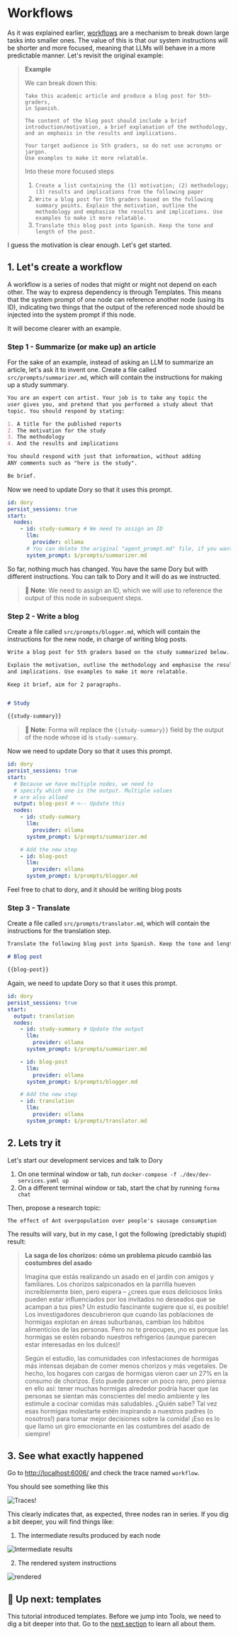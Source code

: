 # Workflows

As it was explained earlier, [workflows](../documentation/building-blocks.md#3-workflows) are a mechanism to break down large tasks into smaller ones. The value of this is that our system instructions will be shorter and more focused, meaning that LLMs will behave in a more predictable manner. Let's revisit the original example: 

> **Example**
> 
> We can break down this: 
> 
> ```
> Take this academic article and produce a blog post for 5th-graders, 
> in Spanish. 
>
> The content of the blog post should include a brief 
> introduction/motivation, a brief explanation of the methodology,
> and an emphasis in the results and implications.
>  
> Your target audience is 5th graders, so do not use acronyms or jargon.
> Use examples to make it more relatable.
> ```
> 
> Into these more focused steps
> 
> 1. `Create a list containing the (1) motivation; (2) methodology; (3) results and implications from the following paper` 
> 2. `Write a blog post for 5th graders based on the following summary points. Explain the motivation, outline the methodology and emphasise the results and implications. Use examples to make it more relatable.` 
> 3. `Translate this blog post into Spanish. Keep the tone and length of the post.`

I guess the motivation is clear enough. Let's get started.

## 1. Let's create a workflow

A workflow is a series of nodes that might or might not depend on each other. The way to express dependency is through Templates. This means that the system prompt of one node can reference another node (using its ID), indicating two things that the output of the referenced node should be injected into the system prompt if this node.

It will become clearer with an example.

### Step 1 - Summarize (or make up) an article

For the sake of an example, instead of asking an LLM to summarize an article, let's ask it to invent one. Create a file called `src/prompts/summarizer.md`, which will contain the instructions for making up a study summary.

```md
You are an expert con artist. Your job is to take any topic the 
user gives you, and pretend that you performed a study about that 
topic. You should respond by stating:

1. A title for the published reports
2. The motivation for the study
3. The methodology
4. And the results and implications

You should respond with just that information, without adding 
ANY comments such as "here is the study".

Be brief.
```

Now we need to update Dory so that it uses this prompt.

```yaml
id: dory
persist_sessions: true 
start:
  nodes:
    - id: study-summary # We need to assign an ID
      llm:
        provider: ollama
      # You can delete the original "agent_prompt.md" file, if you want
      system_prompt: $/prompts/summarizer.md 
```

So far, nothing much has changed. You have the same Dory but with different instructions. You can talk to Dory and it will do as we instructed.

> **📌 Note**: We need to assign an ID, which we will use to reference the output of this node in subsequent steps.

### Step 2 - Write a blog

Create a file called `src/prompts/blogger.md`, which will contain the instructions for the new node, in charge of writing blog posts.

```md
Write a blog post for 5th graders based on the study summarized below.

Explain the motivation, outline the methodology and emphasise the results 
and implications. Use examples to make it more relatable.

Keep it brief, aim for 2 paragraphs.


# Study

{{study-summary}}

```

> **📌 Note**: Forma will replace the `{{study-summary}}` field by the output of the node whose id is `study-summary`.

Now we need to update Dory so that it uses this prompt.

```yaml
id: dory
persist_sessions: true 
start:
  # Because we have multiple nodes, we need to 
  # specify which one is the output. Multiple values
  # are also alloed
  output: blog-post # <-- Update this 
  nodes:
    - id: study-summary
      llm:
        provider: ollama
      system_prompt: $/prompts/summarizer.md

    # Add the new step
    - id: blog-post
      llm:
        provider: ollama
      system_prompt: $/prompts/blogger.md

```

Feel free to chat to dory, and it should be writing blog posts

### Step 3 - Translate

Create a file called `src/prompts/translator.md`, which will contain the instructions for the translation step.

```md
Translate the following blog post into Spanish. Keep the tone and length of the post.

# Blog post

{{blog-post}}
```

Again, we need to update Dory so that it uses this prompt.

```yaml
id: dory
persist_sessions: true 
start:  
  output: translation
  nodes:
    - id: study-summary # Update the output
      llm:
        provider: ollama
      system_prompt: $/prompts/summarizer.md

    - id: blog-post
      llm:
        provider: ollama
      system_prompt: $/prompts/blogger.md

    # Add the new step
    - id: translation
      llm:
        provider: ollama
      system_prompt: $/prompts/translator.md
```


## 2. Lets try it

Let's start our development services and talk to Dory

1. On one terminal window or tab, run `docker-compose -f ./dev/dev-services.yaml up`
2. On a different terminal window or tab, start the chat by running `forma chat`

Then, propose a research topic:

```
The effect of Ant overpopulation over people's sausage consumption
```

The results will vary, but in my case, I got the following (predictably stupid) result:


> **La saga de los chorizos: cómo un problema picudo cambió las costumbres del asado**
> 
> Imagina que estás realizando un asado en el jardín con amigos y familiares. Los chorizos salpiconados en la parrilla hueven increíblemente bien, pero espera – ¿crees que esos deliciosos links pueden estar influenciados por los invitados no deseados que se acampan a tus pies? Un estudio fascinante sugiere que sí, es posible! Los investigadores descubrieron que cuando las poblaciones de hormigas explotan en áreas suburbanas, cambian los hábitos alimenticios de las personas. Pero no te preocupes, ¡no es porque las hormigas se estén robando nuestros refrigerios (aunque parecen estar interesadas en los dulces)!
> 
> Según el estudio, las comunidades con infestaciones de hormigas más intensas dejaban de comer menos chorizos y más vegetales. De hecho, los hogares con cargas de hormigas vieron caer un 27% en la consumo de chorizos. Esto puede parecer un poco raro, pero piensa en ello así: tener muchas hormigas alrededor podría hacer que las personas se sientan más conscientes del medio ambiente y les estimule a cocinar comidas más saludables. ¿Quién sabe? Tal vez esas hormigas molestarte estén inspirando a nuestros padres (o nosotros!) para tomar mejor decisiones sobre la comida! ¡Eso es lo que llamo un giro emocionante en las costumbres del asado de siempre!

## 3. See what exactly happened

Go to [http://localhost:6006/](http://localhost:6006/) and check the trace named `workflow`.

You should see something like this

![Traces!](./img/workflow-traces.png)

This clearly indicates that, as expected, three nodes ran in series. If you dig a bit deeper, you will find things like:

1. The intermediate results produced by each node

![Intermediate results](./img/workflow-intermediate-results.png)

2. The rendered system instructions

![rendered](./img/workflow-renderd-instructions.png)



## 📌 Up next: templates

This tutorial introduced templates. Before we jump into Tools, we need to dig a bit deeper into that. Go to the [next section](./templates.md) to learn all about them.